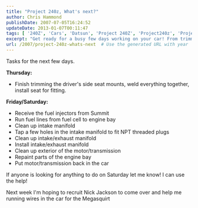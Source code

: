 ```yaml
---
title: "Project 240z, What's next?"
author: Chris Hammond
publishDate: 2007-07-05T16:24:52
updateDate: 2013-01-07T00:11:47
tags: [ '240Z', 'Cars', 'Datsun', 'Project 240Z', 'Project240z', 'Project240Zcom' ]
excerpt: "Get ready for a busy few days working on your car! From trimming seat mounts to installing injectors, fuel lines, and more, stay tuned for updates."
url: /2007/project-240z-whats-next  # Use the generated URL with year
---
```

<p>Tasks for the next few days.</p> <p><strong>Thursday: </strong></p> <ul>     <li>Finish trimming the driver's side seat mounts, weld everything together, install seat for fitting.</li> </ul> <p><strong>Friday/Saturday:</strong></p> <ul>     <li>Receive the fuel injectors from Summit</li>     <li>Run fuel lines from fuel cell to engine bay</li>     <li>Clean up intake manifold</li>     <li>Tap a few holes in the intake manifold to fit NPT threaded plugs</li>     <li>Clean up intake/exhaust manifold</li>     <li>Install intake/exhaust manifold</li>     <li>Clean up exterior of the motor/transmission</li>     <li>Repaint parts of the engine bay</li>     <li>Put motor/transmission back in the car</li> </ul> <p>If anyone is looking for anything to do on Saturday let me know! I can use the help!</p> <p>Next week I'm hoping to recruit Nick Jackson to come over and help me running wires in the car for the Megasquirt</p>

